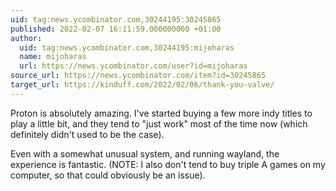 ```yaml
---
uid: tag:news.ycombinator.com,30244195:30245865
published: 2022-02-07 16:11:59.000000000 +01:00
author:
  uid: tag:news.ycombinator.com,30244195:mijoharas
  name: mijoharas
  url: https://news.ycombinator.com/user?id=mijoharas
source_url: https://news.ycombinator.com/item?id=30245865
target_url: https://kinduff.com/2022/02/06/thank-you-valve/
---
```


Proton is absolutely amazing. I've started buying a few more indy titles to play a little bit, and they tend to "just work" most of the time now (which definitely didn't used to be the case).

Even with a somewhat unusual system, and running wayland, the experience is fantastic. (NOTE: I also don't tend to buy triple A games on my computer, so that could obviously be an issue).